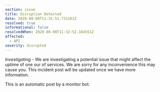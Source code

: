 ```yaml
---
section: issue
title: Disruption Detected
date: 2020-08-08T11:31:51.731261Z
resolved: true
informational: false
resolvedWhen: 2020-08-08T11:32:52.184551Z
affected:
  - API
severity: disrupted
---
```

*Investigating* - We are investigating a potential issue that might affect the uptime of one our of services. We are sorry for any inconvenience this may cause you. This incident post will be updated once we have more information.

This is an automatic post by a monitor bot.
        